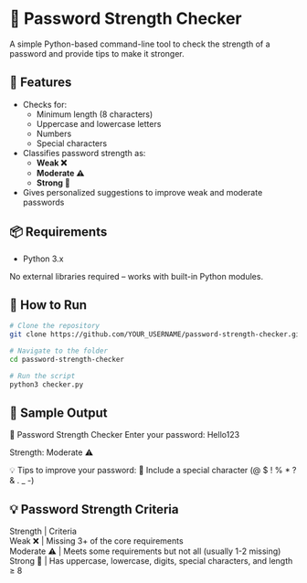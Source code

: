 # 🔐 Password Strength Checker

A simple Python-based command-line tool to check the strength of a password and provide tips to make it stronger.

## 🧠 Features

- Checks for:
  - Minimum length (8 characters)
  - Uppercase and lowercase letters
  - Numbers
  - Special characters
- Classifies password strength as:
  - **Weak ❌**
  - **Moderate ⚠️**
  - **Strong 💪**
- Gives personalized suggestions to improve weak and moderate passwords

## 📦 Requirements

- Python 3.x

No external libraries required – works with built-in Python modules.

## 🚀 How to Run

```bash
# Clone the repository
git clone https://github.com/YOUR_USERNAME/password-strength-checker.git

# Navigate to the folder
cd password-strength-checker

# Run the script
python3 checker.py

```

## 🧪 Sample Output

🔐 Password Strength Checker
Enter your password: Hello123

Strength: Moderate ⚠️

💡 Tips to improve your password:
🔹 Include a special character (@ $ ! % * ? & . _ -)

## 💡 Password Strength Criteria

Strength | Criteria  
Weak ❌ | Missing 3+ of the core requirements  
Moderate ⚠️ | Meets some requirements but not all (usually 1-2 missing)  
Strong 💪 | Has uppercase, lowercase, digits, special characters, and length ≥ 8
  
